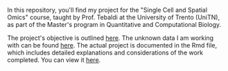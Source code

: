In this repository, you'll find my project for the "Single Cell and Spatial Omics" course, taught by Prof. Tebaldi at the University of Trento (UniTN), as part of the Master's program in Quantitative and Computational Biology.

The project's objective is outlined [here](./docs/objective.md). The unknown data I am working with can be found [here](./data/unknown_data.csv). The actual project is documented in the Rmd file, which includes detailed explanations and considerations of the work completed. You can view it [here](./project/project.Rmd).
